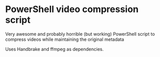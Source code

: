 # PowerShell video compression script

Very awesome and probably horrible (but working) PowerShell script to compress videos while maintaining the original metadata

Uses Handbrake and ffmpeg as dependencies.
